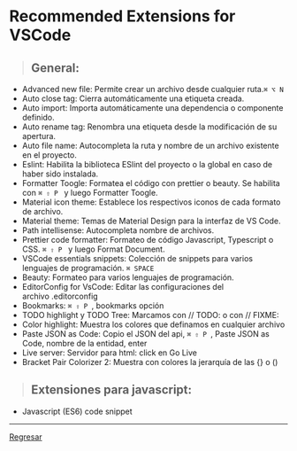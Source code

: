 # Recommended Extensions for VSCode

>## General:

* Advanced new file: Permite crear un archivo desde cualquier ruta.```⌘ ⌥ N```
* Auto close tag: Cierra automáticamente una etiqueta creada.
* Auto import: Importa automáticamente una dependencia o componente definido.
* Auto rename tag: Renombra una etiqueta desde la modificación de su apertura.
* Auto file name: Autocompleta la ruta y nombre de un archivo existente en el proyecto.
* Eslint: Habilita la biblioteca ESlint del proyecto o la global en caso de haber sido instalada.
* Formatter Toogle: Formatea el código con prettier o beauty. Se habilita con ```⌘ ⇧ P ``` y luego Formatter Toogle.
* Material icon theme: Establece los respectivos iconos de cada formato de archivo.
* Material theme: Temas de Material Design para la interfaz de VS Code.
* Path intellisense: Autocompleta nombre de archivos.
* Prettier code formatter: Formateo de código Javascript, Typescript o CSS. ```⌘ ⇧ P ``` y luego Format Document.
* VSCode essentials snippets: Colección de snippets para varios lenguajes de programación. ```⌘ SPACE ```
* Beauty: Formateo para varios lenguajes de programación.
* EditorConfig for VsCode: Editar las configuraciones del archivo .editorconfig
* Bookmarks: ```⌘ ⇧ P ```, bookmarks opción
* TODO highlight y TODO Tree: Marcamos con // TODO: o con // FIXME:
* Color highlight: Muestra los colores que definamos en cualquier archivo
* Paste JSON as Code: Copio el JSON del api, ```⌘ ⇧ P ```, Paste JSON as Code, nombre de la entidad, enter
* Live server: Servidor para html: click en Go Live
* Bracket Pair Colorizer 2: Muestra con colores la jerarquía de las {} o ()

>## Extensiones para javascript:

* Javascript (ES6) code snippet

<hr/>

<a href="./README.md">Regresar</a>
